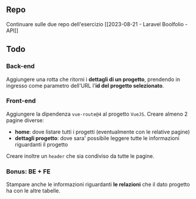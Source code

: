 ## Repo
Continuare sulle due repo dell'esercizio [[2023-08-21 - Laravel Boolfolio - API]]

## Todo
### Back-end
Aggiungere una rotta che ritorni i **dettagli di un progetto**, prendendo in ingresso come parametro dell'URL l'**id del progetto selezionato**.

### Front-end
Aggiungere la dipendenza `vue-route@4` al progetto `VueJS`. Creare almeno 2 pagine diverse:
- **home**: dove listare tutti i progetti (eventualmente con le relative pagine)
- **dettagli progetto**: dove sara' possibile leggere tutte le informazioni riguardanti il progetto

Creare inoltre un `header` che sia condiviso da tutte le pagine.

### Bonus: BE + FE
Stampare anche le informazioni riguardanti **le relazioni** che il dato progetto ha con le altre tabelle.